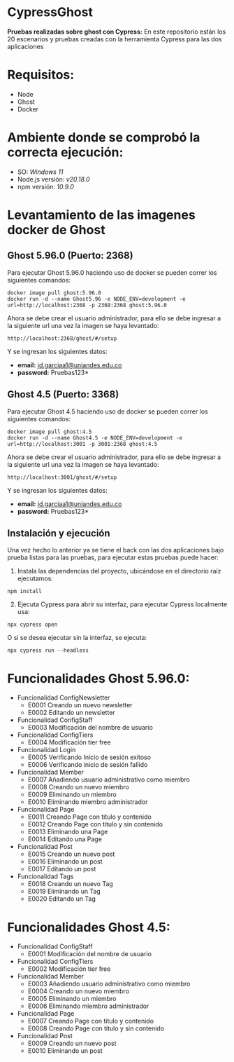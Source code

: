 # CypressGhost

**Pruebas realizadas sobre ghost con Cypress:** En este repositorio están los 20 escenarios y pruebas creadas con la herramienta Cypress para las dos aplicaciones

# Requisitos:
* Node
* Ghost
* Docker
# Ambiente donde se comprobó la correcta ejecución:
* SO: _Windows 11_
* Node.js versión: _v20.18.0_
* npm versión: _10.9.0_
# Levantamiento de las imagenes docker de Ghost

## Ghost 5.96.0 (Puerto: 2368)

Para ejecutar Ghost 5.96.0 haciendo uso de docker se pueden correr los siguientes comandos:

```
docker image pull ghost:5.96.0  
docker run -d --name Ghost5.96 -e NODE_ENV=development -e url=http://localhost:2368 -p 2368:2368 ghost:5.96.0
```

Ahora se debe crear el usuario administrador, para ello se debe ingresar a la siguiente url una vez la imagen se haya levantado:

```
http://localhost:2368/ghost/#/setup
```

Y se ingresan los siguientes datos:
* **email:** jd.garciaa1@uniandes.edu.co
* **password:** Pruebas123*

## Ghost 4.5 (Puerto: 3368)

Para ejecutar Ghost 4.5 haciendo uso de docker se pueden correr los siguientes comandos:

```
docker image pull ghost:4.5  
docker run -d --name Ghost4.5 -e NODE_ENV=development -e url=http://localhost:3001 -p 3001:2368 ghost:4.5
```

Ahora se debe crear el usuario administrador, para ello se debe ingresar a la siguiente url una vez la imagen se haya levantado:

```
http://localhost:3001/ghost/#/setup
```

Y se ingresan los siguientes datos:
* **email:** jd.garciaa1@uniandes.edu.co
* **password:** Pruebas123*

## Instalación y ejecución
Una vez hecho lo anterior ya se tiene el back con las dos aplicaciones bajo prueba listas para las pruebas, para ejecutar estas pruebas puede hacer:

1. Instala las dependencias del proyecto, ubicándose en el directorio raíz ejecutamos:

```
npm install
```

2. Ejecuta Cypress para abrir su interfaz, para ejecutar Cypress localmente usa:

```
npx cypress open
```

O si se desea ejecutar sin la interfaz, se ejecuta:

```
npx cypress run --headless
```

# Funcionalidades Ghost 5.96.0:
* Funcionalidad ConfigNewsletter
    - E0001 Creando un nuevo newsletter
    - E0002 Editando un newsletter
* Funcionalidad ConfigStaff
    - E0003 Modificación del nombre de usuario
* Funcionalidad ConfigTiers
    - E0004 Modificación tier free
* Funcionalidad Login
    - E0005 Verificando Inicio de sesión exitoso
    - E0006 Verificando inicio de sesión fallido
* Funcionalidad Member
    - E0007 Añadiendo usuario administrativo como miembro
    - E0008 Creando un nuevo miembro
    - E0009 Eliminando un miembro
    - E0010 Eliminando miembro administrador
* Funcionalidad Page
    - E0011 Creando Page con titulo y contenido
    - E0012 Creando Page con titulo y sin contenido
    - E0013 Eliminando una Page
    - E0014 Editando una Page
* Funcionalidad Post
    - E0015 Creando un nuevo post
    - E0016 Eliminando un post
    - E0017 Editando un post
* Funcionalidad Tags
    - E0018 Creando un nuevo Tag
    - E0019 Eliminando un Tag
    - E0020 Editando un Tag
# Funcionalidades Ghost 4.5:
* Funcionalidad ConfigStaff
    - E0001 Modificación del nombre de usuario
* Funcionalidad ConfigTiers
    - E0002 Modificación tier free
* Funcionalidad Member
    - E0003 Añadiendo usuario administrativo como miembro
    - E0004 Creando un nuevo miembro
    - E0005 Eliminando un miembro
    - E0006 Eliminando miembro administrador
* Funcionalidad Page
    - E0007 Creando Page con titulo y contenido
    - E0008 Creando Page con titulo y sin contenido
* Funcionalidad Post
    - E0009 Creando un nuevo post
    - E0010 Eliminando un post
